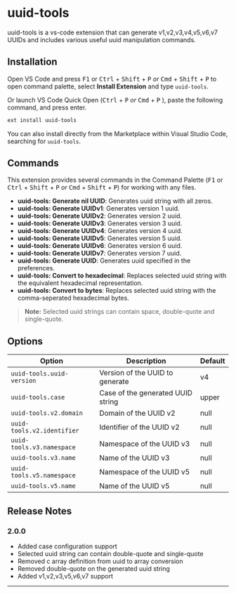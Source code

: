 # uuid-tools

uuid-tools is a vs-code extension that can generate v1,v2,v3,v4,v5,v6,v7 UUIDs
and includes various useful uuid manipulation commands.

## Installation
Open VS Code and press <kbd>F1</kbd> or <kbd>Ctrl</kbd> + <kbd>Shift</kbd> + <kbd>P</kbd> *or* <kbd>Cmd</kbd> + <kbd>Shift</kbd> + <kbd>P</kbd> to open command palette, select **Install Extension** and type `uuid-tools`.

Or launch VS Code Quick Open (<kbd>Ctrl</kbd> + <kbd>P</kbd> *or* <kbd>Cmd</kbd> + <kbd>P</kbd> ), paste the following command, and press enter.
```bash
ext install uuid-tools
```

You can also install directly from the Marketplace within Visual Studio Code, searching for `uuid-tools`.

## Commands
This extension provides several commands in the Command Palette (<kbd>F1</kbd> or <kbd>Ctrl</kbd> + <kbd>Shift</kbd> + <kbd>P</kbd> *or* <kbd>Cmd</kbd> + <kbd>Shift</kbd> + <kbd>P</kbd>) for working with any files.

- **uuid-tools: Generate nil UUID**: Generates uuid string with all zeros.
- **uuid-tools: Generate UUIDv1**: Generates version 1 uuid.
- **uuid-tools: Generate UUIDv2**: Generates version 2 uuid.
- **uuid-tools: Generate UUIDv3**: Generates version 3 uuid.
- **uuid-tools: Generate UUIDv4**: Generates version 4 uuid.
- **uuid-tools: Generate UUIDv5**: Generates version 5 uuid.
- **uuid-tools: Generate UUIDv6**: Generates version 6 uuid.
- **uuid-tools: Generate UUIDv7**: Generates version 7 uuid.
- **uuid-tools: Generate UUID**: Generates uuid specified in the preferences.
- **uuid-tools: Convert to hexadecimal**: Replaces selected uuid string with the equivalent hexadecimal representation.
- **uuid-tools: Convert to bytes**: Replaces selected uuid string with the comma-seperated hexadecimal bytes.

> **Note:** Selected uuid strings can contain space, double-quote and single-quote.

## Options
| Option                     | Description                       | Default |
| -------------------------- | --------------------------------- | ------- |
| `uuid-tools.uuid-version`  | Version of the UUID to generate   | v4      |
| `uuid-tools.case`          | Case of the generated UUID string | upper   |
| `uuid-tools.v2.domain`     | Domain of the UUID v2             | null    |
| `uuid-tools.v2.identifier` | Identifier of the UUID v2         | null    |
| `uuid-tools.v3.namespace`  | Namespace of the UUID v3          | null    |
| `uuid-tools.v3.name`       | Name of the UUID v3               | null    |
| `uuid-tools.v5.namespace`  | Namespace of the UUID v5          | null    |
| `uuid-tools.v5.name`       | Name of the UUID v5               | null    |

## Release Notes

### 2.0.0

- Added case configuration support
- Selected uuid string can contain double-quote and single-quote
- Removed c array definition from uuid to array conversion
- Removed double-quote on the generated uuid string
- Added v1,v2,v3,v5,v6,v7 support
---